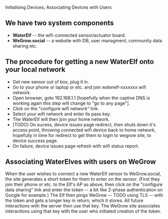Initialising Devices; Associating Devices with Users

## We have two system components

- **WaterElf** -- the wifi-connected sensor/actuator board.
- **WeGrow.social** -- a website with DB, user managment, community data
  sharing etc.

## The procedure for getting a new WaterElf onto your local network

- Get new sensor out of box, plug it in.
- Go to your phone or laptop or etc. and join waterelf-xxxxxxx wifi network.
- Open browser, goto 192.168.1.1 [hopefully when the captive DNS is working
  again this step will change to "go to any page"].
- Click on the "configure wifi network" link.
- Select your wifi network and enter its pass key.
- The WaterElf will then join your home network.
- [TODO] On sucess, device issues page redirect, then shuts down it's access
  point, throwing connected wifi device back to home network, hopefully in
  time for redirect to get them to login to wegrow site, to device success
  page.
- On failure, device issues page refresh with wifi status report.

 
## Associating WaterElves with users on WeGrow

When the user wishes to connect a new WaterElf sensor to WeGrow.social, the
site generates a short token for them to enter on the sensor. (First they join
their phone or etc. to the Elf's AP as above, then click on the "configure
data sharing" link and enter the token -- a bit like 2-phase authentication on
Google for example.) The Elf then pings WeGrow -- TODO using TLS -- with the
token and gets a longer key in return, which it stores. All future
interactions with the server then use that key. The WeGrow site associates
interactions using that key with the user who initiated creation of the token.
